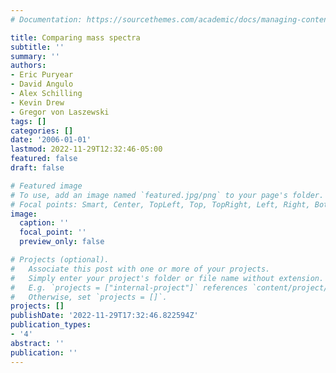 ```yaml
---
# Documentation: https://sourcethemes.com/academic/docs/managing-content/

title: Comparing mass spectra
subtitle: ''
summary: ''
authors:
- Eric Puryear
- David Angulo
- Alex Schilling
- Kevin Drew
- Gregor von Laszewski
tags: []
categories: []
date: '2006-01-01'
lastmod: 2022-11-29T12:32:46-05:00
featured: false
draft: false

# Featured image
# To use, add an image named `featured.jpg/png` to your page's folder.
# Focal points: Smart, Center, TopLeft, Top, TopRight, Left, Right, BottomLeft, Bottom, BottomRight.
image:
  caption: ''
  focal_point: ''
  preview_only: false

# Projects (optional).
#   Associate this post with one or more of your projects.
#   Simply enter your project's folder or file name without extension.
#   E.g. `projects = ["internal-project"]` references `content/project/deep-learning/index.md`.
#   Otherwise, set `projects = []`.
projects: []
publishDate: '2022-11-29T17:32:46.822594Z'
publication_types:
- '4'
abstract: ''
publication: ''
---
```

